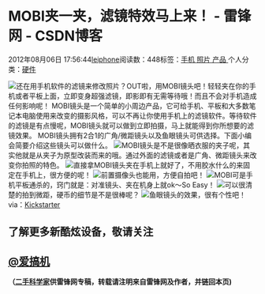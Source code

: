 
# MOBI夹一夹，滤镜特效马上来！ - 雷锋网 - CSDN博客


2012年08月06日 17:56:44[leiphone](https://me.csdn.net/leiphone)阅读数：448标签：[手机																](https://so.csdn.net/so/search/s.do?q=手机&t=blog)[照片																](https://so.csdn.net/so/search/s.do?q=照片&t=blog)[产品																](https://so.csdn.net/so/search/s.do?q=产品&t=blog)[
							](https://so.csdn.net/so/search/s.do?q=照片&t=blog)[
																					](https://so.csdn.net/so/search/s.do?q=手机&t=blog)个人分类：[硬件																](https://blog.csdn.net/leiphone/article/category/877730)
[
																								](https://so.csdn.net/so/search/s.do?q=手机&t=blog)


![](http://www.leiphone.com/wp-content/uploads/2012/08/000000000000000.jpg)还在用手机软件的滤镜来修改照片？OUT啦，用MOBI镜头吧！轻轻夹在你的手机或者平板上面，立即变身超强滤镜，即影即有无需等待哦！而且不会对手机造成任何影响呢！
MOBI镜头是一个简单的小周边产品，它可给手机、平板和大多数笔记本电脑使用来改变的摄影风格，可以不再让你使用手机上的滤镜软件。等待软件的滤镜是有点慢呢，MOBI镜头就可以做到立即拍摄，马上就能得到你所想要的滤镜效果。
MOBI镜头拥有2合1的广角/微距镜头以及鱼眼镜头可供选择。下面小编会简要介绍这些镜头可以做什么。
![](http://www.leiphone.com/wp-content/uploads/2012/08/d3d8447db6de8aa4c582eabd8226e9d1_large.jpg)MOBI镜头是不是很像晒衣服的夹子呢，其实他就是从夹子为原型改装而来的哦。通过外面的滤镜或者是广角、微距镜头来改变你拍照的特色。
![](http://www.leiphone.com/wp-content/uploads/2012/08/5cc56641bbd28e9a0f5802bdd295a351_large.jpg)直接拿MOBI镜头夹在手机上就好了，不用胶水什么的来固定在手机上，很方便的呢！
![](http://www.leiphone.com/wp-content/uploads/2012/08/ad94f27dd1d2bed2e9bb60e86e0bd56c_large.jpg)前置摄像头也能用，方便自拍吧！
![](http://www.leiphone.com/wp-content/uploads/2012/08/e86bc12965e1658931b3c67b0ac1f64e_large.jpg)MOBI可是手机平板通杀的，窍门就是：对准镜头、夹在机身上就ok～So
 Easy！
![](http://www.leiphone.com/wp-content/uploads/2012/08/b72a616b2605bf454cb03b5703028110_large.jpg)可以很清楚的拍到微距，硬币的细节是不是很棒呢？
![](http://www.leiphone.com/wp-content/uploads/2012/08/c29a5e5e7bca2a121ec374cc60441db3_large.jpg)鱼眼镜头的效果，很有个性吧！
via：[Kickstarter](http://www.kickstarter.com/projects/mobi-lens/mobi-lens?ref=category)
## 了解更多新酷炫设备，敬请关注
## [@爱搞机](http://weibo.com/u/2708473010)

**（****[二手科学家](http://www.leiphone.com/author/%E4%BA%8C%E6%89%8B%E7%A7%91%E5%AD%A6%E5%AE%B6)****供****雷锋网****专稿，转载请注明来自雷锋网及作者，并链回本页)**

